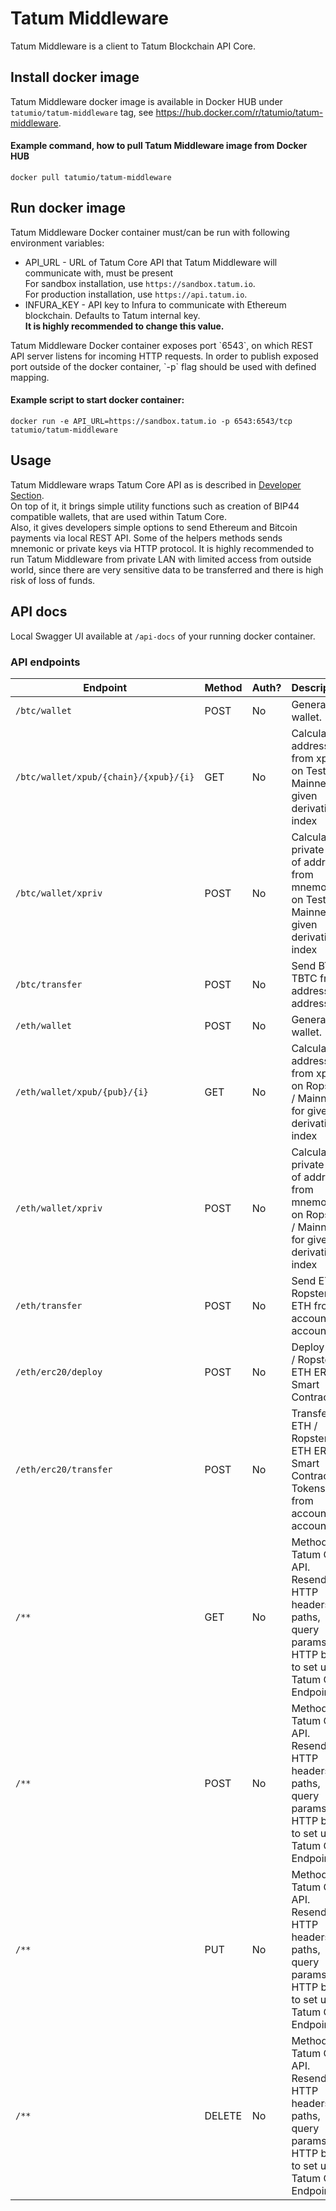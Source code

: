 # Tatum Middleware 
Tatum Middleware is a client to Tatum Blockchain API Core.

## Install docker image
Tatum Middleware docker image is available in Docker HUB under `tatumio/tatum-middleware` tag, see <a href="https://hub.docker.com/r/tatumio/tatum-middleware">https://hub.docker.com/r/tatumio/tatum-middleware</a>.

#### Example command, how to pull Tatum Middleware image from Docker HUB
```docker pull tatumio/tatum-middleware```

## Run docker image
Tatum Middleware Docker container must/can be run with following environment variables:
  * API_URL - URL of Tatum Core API that Tatum Middleware will communicate with, must be present<br/>
  For sandbox installation, use `https://sandbox.tatum.io`.<br/>
  For production installation, use `https://api.tatum.io`.<br/>
  * INFURA_KEY - API key to Infura to communicate with Ethereum blockchain. Defaults to Tatum internal key.<br/>
  <b>It is highly recommended to change this value.</b>
<p>
Tatum Middleware Docker container exposes port `6543`, on which REST API server listens for incoming HTTP requests.
In order to publish exposed port outside of the docker container, `-p` flag should be used with defined mapping.
</p>

#### Example script to start docker container: <br/>
```docker run -e API_URL=https://sandbox.tatum.io -p 6543:6543/tcp tatumio/tatum-middleware```

## Usage
Tatum Middleware wraps Tatum Core API as is described in <a target="_blank" href="https://www.tatum.io/apidoc.html#tatum-middleware-api">Developer Section</a>.<br/>
On top of it, it brings simple utility functions such as creation of BIP44 compatible wallets, that are used within Tatum Core.<br/>
Also, it gives developers simple options to send Ethereum and Bitcoin payments via local REST API.
Some of the helpers methods sends mnemonic or private keys via HTTP protocol. It is highly recommended to
run Tatum Middleware from private LAN with limited access from outside world, since there are very sensitive
data to be transferred and there is high risk of loss of funds.

## API docs
Local Swagger UI available at `/api-docs` of your running docker container.

### API endpoints
<!-- markdown-swagger -->
 Endpoint                              | Method | Auth? | Description                                                                                                          
 ------------------------------------- | ------ | ----- | ---------------------------------------------------------------------------------------------------------------------
 `/btc/wallet`                         | POST   | No    | Generate wallet.                                                                                                     
 `/btc/wallet/xpub/{chain}/{xpub}/{i}` | GET    | No    | Calculate address from xpub on Testnet / Mainnet for given derivation index                                          
 `/btc/wallet/xpriv`                   | POST   | No    | Calculate private key of address from mnemonic on Testnet / Mainnet for given derivation index                       
 `/btc/transfer`                       | POST   | No    | Send BTC / TBTC from address to address                                                                              
 `/eth/wallet`                         | POST   | No    | Generate wallet.                                                                                                     
 `/eth/wallet/xpub/{pub}/{i}`          | GET    | No    | Calculate address from xpub on Ropsten / Mainnet for given derivation index                                          
 `/eth/wallet/xpriv`                   | POST   | No    | Calculate private key of address from mnemonic on Ropsten / Mainnet for given derivation index                       
 `/eth/transfer`                       | POST   | No    | Send ETH / Ropsten ETH from account to account                                                                       
 `/eth/erc20/deploy`                   | POST   | No    | Deploy ETH / Ropsten ETH ERC20 Smart Contract                                                                        
 `/eth/erc20/transfer`                 | POST   | No    | Transfer ETH / Ropsten ETH ERC20 Smart Contract Tokens from account to account                                       
 `/**`                                 | GET    | No    | Methods of Tatum Core API. Resends all HTTP headers, paths, query params and HTTP body to set up Tatum Core Endpoint.
 `/**`                                 | POST   | No    | Methods of Tatum Core API. Resends all HTTP headers, paths, query params and HTTP body to set up Tatum Core Endpoint.
 `/**`                                 | PUT    | No    | Methods of Tatum Core API. Resends all HTTP headers, paths, query params and HTTP body to set up Tatum Core Endpoint.
 `/**`                                 | DELETE | No    | Methods of Tatum Core API. Resends all HTTP headers, paths, query params and HTTP body to set up Tatum Core Endpoint.
<!-- /markdown-swagger -->
